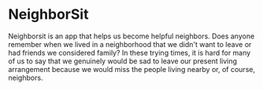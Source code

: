 # NeighborSit

Neighborsit is an app that helps us become helpful neighbors. Does anyone remember when we lived in a neighborhood that we didn't want to leave or had friends we considered family? In these trying times, it is hard for many of us to say that we genuinely would be sad to leave our present living arrangement because we would miss the people living nearby or, of course, neighbors. 
